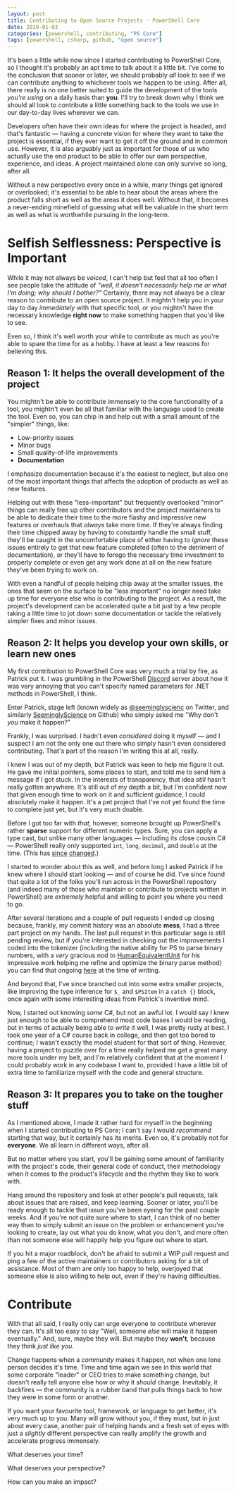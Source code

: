 ```yaml
---
layout: post
title: Contributing to Open Source Projects - PowerShell Core
date: 2019-01-03
categories: [powershell, contributing, "PS Core"]
tags: [powershell, csharp, github, "open source"]
---
```


It's been a little while now since I started contributing to PowerShell Core,
so I thought it's probably an apt time to talk about it a little bit.
I've come to the conclusion that sooner or later, we should probably _all_ look to see if we can
contribute anything to whichever tools we happen to be using.
After all, there really is no one better suited to guide the development of the tools _you're using_
on a daily basis than **you**.
I'll try to break down why I think we should all look to contribute a little something back to the
tools we use in our day-to-day lives wherever we can.

Developers often have their own ideas for where the project is headed, and that's fantastic &mdash;
having a concrete vision for where they want to take the project is essential, if they ever want to
get it off the ground and in common use.
However, it is also arguably just as important for those of us who actually use the end product to
be able to offer our own perspective, experience, and ideas.
A project maintained alone can only survive so long, after all.

Without a new perspective every once in a while, many things get ignored or overlooked; it's
essential to be able to hear about the areas where the product falls short as well as the areas it
does well.
Without that, it becomes a never-ending minefield of guessing what will be valuable in the short
term as well as what is worthwhile pursuing in the long-term.

# Selfish Selflessness: Perspective is Important

While it may not always be _voiced_, I can't help but feel that all too often I see people take the
attitude of _"well, it doesn't necessarily help me or what I'm doing; why should I bother?"_
Certainly, there may not always be a clear reason to contribute to an open source project.
It mightn't help you in your day to day _immediately_ with that specific tool, or you mightn't have
the necessary knowledge **right now** to make something happen that you'd like to see.

Even so, I think it's well worth your while to contribute as much as you're able to spare the time
for as a hobby.
I have at least a few reasons for believing this.

## Reason 1: It helps the overall development of the project

You mightn't be able to contribute immensely to the core functionality of a tool, you mightn't even
be all that familiar with the language used to create the tool.
Even so, you can chip in and help out with a small amount of the "simpler" things, like:

* Low-priority issues
* Minor bugs
* Small quality-of-life improvements
* **Documentation**

I emphasize documentation because it's the easiest to neglect, but also one of the most important
things that affects the adoption of products as well as new features.

Helping out with these "less-important" but frequently overlooked "minor" things can really free up
other contributors and the project maintainers to be able to dedicate their time to the more
flashy and impressive new features or overhauls that _always_ take more time.
If they're always finding their time chipped away by having to constantly handle the small stuff,
they'll be caught in the uncomfortable place of either having to _ignore_ these issues entirely to
get that new feature completed (often to the detriment of documentation), or they'll have to forego
the necessary time investment to properly complete or even get any work done at all on the new
feature they've been trying to work on.

With even a handful of people helping chip away at the smaller issues, the ones that seem on the
surface to be "less important" no longer need take up time for everyone else who is contributing to
the project.
As a result, the project's development can be accelerated quite a bit just by a few people taking a
little time to jot down some documentation or tackle the relatively simpler fixes and minor issues.

## Reason 2: It helps you develop your own skills, or learn new ones

My first contribution to PowerShell Core was very much a trial by fire, as Patrick put it.
I was grumbling in the PowerShell [Discord](https://j.mp/psdiscord) server about how it was very
annoying that you can't specify named parameters for .NET methods in PowerShell, I think.

Enter Patrick, stage left (known widely as [@seeminglyscienc](https://twitter.com/seeminglyscienc)
on Twitter, and similarly [SeeminglyScience](https://github.com/SeeminglyScience) on Github) who
simply asked me "Why don't _you_ make it happen?"

Frankly, I was surprised.
I hadn't even _considered_ doing it myself &mdash; and I suspect I am not the only one out there who
simply hasn't even considered contributing.
That's part of the reason I'm writing this at all, really.

I knew I was out of my depth, but Patrick was keen to help me figure it out.
He gave me initial pointers, some places to start, and told me to send him a message if I got stuck.
In the interests of transparency, that idea _still_ hasn't really gotten anywhere.
It's still out of my depth a bit, but I'm confident now that given enough time to work on it and
sufficient guidance, I could absolutely make it happen.
It's a pet project that I've not yet found the time to complete just yet, but it's very much doable.

Before I got too far with _that_, however, someone brought up PowerShell's rather **sparse** support
for different numeric types.
Sure, you can apply a type cast, but unlike many other languages &mdash; including its close cousin
C# &mdash; PowerShell really only supported `int`, `long`, `decimal`, and `double` at the time.
(This has [since](https://github.com/PowerShell/PowerShell/pull/7813) [changed](https://github.com/PowerShell/PowerShell/pull/7901).)

I started to wonder about this as well, and before long I asked Patrick if he knew where I should
start looking &mdash; and of course he did.
I've since found that quite a lot of the folks you'll run across in the PowerShell repository (and
indeed many of those who maintain or contribute to projects written in PowerShell) are _extremely_
helpful and willing to point you where you need to go.

After several iterations and a couple of pull requests I ended up closing because, frankly, my
commit history was an absolute **mess**, I had a three part project on my hands.
The last pull request in this particular saga is still pending review, but if you're interested in
checking out the improvements I coded into the tokenizer (including the native ability for PS to
parse binary numbers, with a _very_ gracious nod to [HumanEquivalentUnit](https://github.com/HumanEquivalentUnit)
for his impressive work helping me refine and optimize the binary parse method) you can find that
ongoing [here](https://github.com/PowerShell/PowerShell/pull/7993) at the time of writing.

And beyond that, I've since branched out into some extra smaller projects, like improving the type
inference for `$_` and `$PSItem` in a `catch {}` block, once again with some interesting ideas from
Patrick's inventive mind.

Now, I started out knowing _some_ C#, but not an awful lot.
I would say I knew just enough to be able to comprehend most code bases I would be reading, but in
terms of actually being able to _write_ it well, I was pretty rusty at best.
I took one year of a C# course back in college, and then got too bored to continue; I wasn't exactly
the model student for that sort of thing.
However, having a project to puzzle over for a time really helped me get a great many more tools
under my belt, and I'm relatively confident that at the moment I could probably work in any codebase
I want to, provided I have a little bit of extra time to familiarize myself with the code and
general structure.

## Reason 3: It prepares you to take on the tougher stuff

As I mentioned above, I made it rather hard for myself in the beginning when I started contributing
to PS Core; I can't say I would _recommend_ starting that way, but it certainly has its merits.
Even so, it's probably not for **everyone**.
We all learn in different ways, after all.

But no matter where you start, you'll be gaining some amount of familiarity with the project's code,
their general code of conduct, their methodology when it comes to the product's lifecycle and the
rhythm they like to work with.

Hang around the repository and look at other people's pull requests, talk about issues that are
raised, and keep learning.
Sooner or later, you'll be ready enough to tackle that issue you've been eyeing for the past couple
weeks.
And if you're not quite sure where to start, I can think of no better way than to simply submit an
issue on the problem or enhancement you're looking to create, lay out what you do know, what you
don't, and more often than not someone else will happily help you figure out where to start.

If you hit a major roadblock, don't be afraid to submit a WIP pull request and ping a few of the
active maintainers or contributors asking for a bit of assistance.
Most of them are only too happy to help, overjoyed that someone else is also willing to help out,
even if they're having difficulties.

# Contribute

With that all said, I really only can urge everyone to contribute wherever they can.
It's all too easy to say "Well, someone _else_ will make it happen eventually."
And, sure, maybe they will.
But maybe they **won't**, because they think _just like you_.

Change happens when a _community_ makes it happen, not when one lone person decides it's time.
Time and time again we see in this world that some corporate "leader" or CEO tries to make something
change, but doesn't really tell anyone else how or why it _should_ change.
Inevitably, it backfires &mdash; the community is a rubber band that pulls things back to how they
were in some form or another.

If you want your favourite tool, framework, or language to get better, it's very much up to you.
Many will grow without you, if they must, but in just about every case, another pair of helping
hands and a fresh set of eyes with just a _slightly_ different perspective can really amplify the
growth and accelerate progress immensely.

What deserves your time?

What deserves your perspective?

How can you make an impact?
